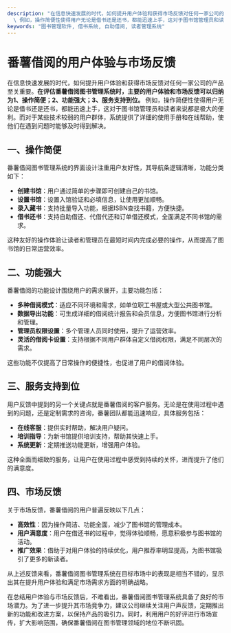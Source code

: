 ```yaml
---
description: "在信息快速发展的时代，如何提升用户体验和获得市场反馈对任何一家公司的产品至关重要。**在评估番薯借阅图书管理系统时，主要的用户体验和市场反馈可以归纳为1、操作简便；2、功能强大；3、服务支持到位。**\
  \ 例如，操作简便性使得用户无论是借书还是还书，都能迅速上手，这对于图书馆管理员和读者来说都是极大的便利。而对于某些技术较弱的用户群体，系统提供了详细的使用手册和在线帮助，使他们在遇到问题时能够及时得到解决。"
keywords: "图书管理软件, 借书系统, 自助借阅, 读者管理系统"
---
```

# 番薯借阅的用户体验与市场反馈

在信息快速发展的时代，如何提升用户体验和获得市场反馈对任何一家公司的产品至关重要。**在评估番薯借阅图书管理系统时，主要的用户体验和市场反馈可以归纳为1、操作简便；2、功能强大；3、服务支持到位。** 例如，操作简便性使得用户无论是借书还是还书，都能迅速上手，这对于图书馆管理员和读者来说都是极大的便利。而对于某些技术较弱的用户群体，系统提供了详细的使用手册和在线帮助，使他们在遇到问题时能够及时得到解决。

## 一、操作简便

番薯借阅图书管理系统的界面设计注重用户友好性，其导航条逻辑清晰，功能分类如下：

- **创建书馆**：用户通过简单的步骤即可创建自己的书馆。
- **设置书馆**：设置入馆验证和必填信息，让使用更加顺畅。
- **录入藏书**：支持批量导入功能，根据ISBN查找书籍，方便快捷。
- **借书还书**：支持自助借还、代借代还和订单借还模式，全面满足不同书馆的需求。

这种友好的操作体验让读者和管理员在最短时间内完成必要的操作，从而提高了图书馆的日常运营效率。

## 二、功能强大

番薯借阅的功能设计围绕用户的需求展开，主要功能包括：

- **多种借阅模式**：适应不同环境和需求，如单位职工书屋或大型公共图书馆。
- **数据导出功能**：可生成详细的借阅统计报告和会员信息，方便图书馆进行分析和管理。
- **管理员权限设置**：多个管理人员同时使用，提升了运营效率。
- **灵活的借阅卡设置**：支持根据不同用户群体自定义借阅权限，满足不同层次的需求。

这些功能不仅提高了日常操作的便捷性，也促进了用户的借阅体验。

## 三、服务支持到位

用户反馈中提到的另一个关键点就是番薯借阅的客户服务。无论是在使用过程中遇到的问题，还是定制需求的咨询，番薯团队都能迅速响应，具体服务包括：

- **在线客服**：提供实时帮助，解决用户疑问。
- **培训指导**：为新书馆提供培训支持，帮助其快速上手。
- **系统更新**：定期推送功能更新，增强用户体验。

这种全面而细致的服务，让用户在使用过程中感受到持续的关怀，进而提升了他们的满意度。

## 四、市场反馈

关于市场反馈，番薯借阅的用户普遍反映以下几点：

- **高效性**：因为操作简洁、功能全面，减少了图书馆的管理成本。
- **用户满意度**：用户在借还书的过程中，觉得体验顺畅，愿意积极参与图书馆的活动。
- **推广效果**：借助于对用户体验的持续优化，用户推荐率明显提高，为图书馆吸引了更多的新读者。

从上述反馈来看，番薯借阅图书管理系统在目标市场中的表现是相当不错的，显示出其在提升用户体验和满足市场需求方面的明确战略。

在总结用户体验与市场反馈后，不难看出，番薯借阅图书管理系统具备了良好的市场潜力。为了进一步提升其市场竞争力，建议公司继续关注用户声反馈，定期推出新的功能和改进方案，以保持产品的吸引力。同时，利用用户的好评进行市场宣传，扩大影响范围，确保番薯借阅在图书管理领域的地位不断巩固。

